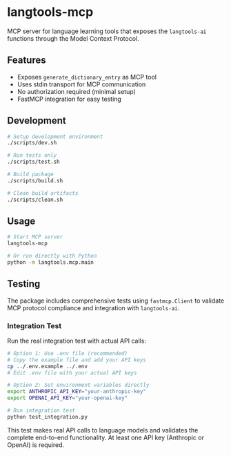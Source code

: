 # langtools-mcp

MCP server for language learning tools that exposes the `langtools-ai` functions through the Model Context Protocol.

## Features

- Exposes `generate_dictionary_entry` as MCP tool
- Uses stdin transport for MCP communication
- No authorization required (minimal setup)
- FastMCP integration for easy testing

## Development

```bash
# Setup development environment
./scripts/dev.sh

# Run tests only
./scripts/test.sh

# Build package
./scripts/build.sh

# Clean build artifacts
./scripts/clean.sh
```

## Usage

```bash
# Start MCP server
langtools-mcp

# Or run directly with Python
python -m langtools.mcp.main
```

## Testing

The package includes comprehensive tests using `fastmcp.Client` to validate MCP protocol compliance and integration with `langtools-ai`.

### Integration Test

Run the real integration test with actual API calls:

```bash
# Option 1: Use .env file (recommended)
# Copy the example file and add your API keys
cp ../.env.example ../.env
# Edit .env file with your actual API keys

# Option 2: Set environment variables directly
export ANTHROPIC_API_KEY="your-anthropic-key"
export OPENAI_API_KEY="your-openai-key"

# Run integration test
python test_integration.py
```

This test makes real API calls to language models and validates the complete end-to-end functionality. At least one API key (Anthropic or OpenAI) is required.